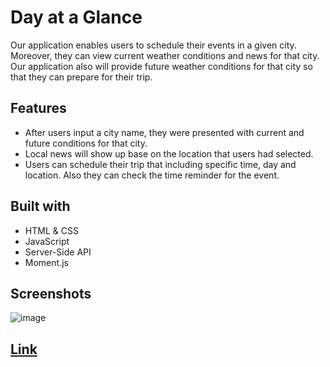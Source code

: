 # Day at a Glance
Our application enables users to schedule their events in a given city. Moreover, they can view current weather conditions and news for that city. Our application also will provide future weather conditions for that city so that they can prepare for their trip.

## Features

* After users input a city name, they were presented with current and future conditions for that city.
* Local news will show up base on the location that users had selected.
* Users can schedule their trip that including specific time, day and location. Also they can check the time reminder for the event.

## Built with
* HTML & CSS
* JavaScript
* Server-Side API
* Moment.js

## Screenshots
![image](https://user-images.githubusercontent.com/49040064/199361020-b3e6ae6f-9411-440f-90ef-5a5162b078c0.png)


## [Link](https://j-howell-kc.github.io/Project_1_Repo/)
